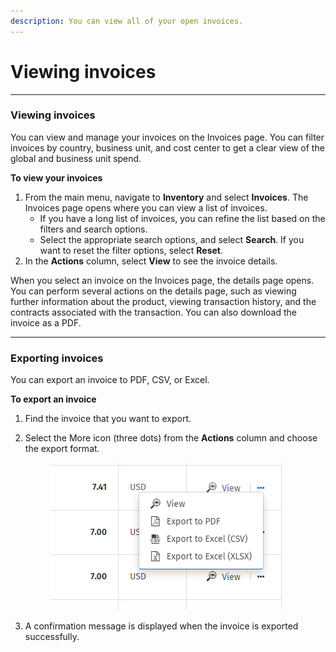 ```yaml
---
description: You can view all of your open invoices.
---
```


# Viewing invoices

***

### Viewing invoices

You can view and manage your invoices on the Invoices page. You can filter invoices by country, business unit, and cost center to get a clear view of the global and business unit spend.

**To view your invoices**

1. From the main menu, navigate to **Inventory** and select **Invoices**. The Invoices page opens where you can view a list of invoices.
   * If you have a long list of invoices, you can refine the list based on the filters and search options.
   * Select the appropriate search options, and select **Search**. If you want to reset the filter options, select **Reset**.
2. In the **Actions** column, select **View** to see the invoice details.&#x20;

When you select an invoice on the Invoices page, the details page opens. You can perform several actions on the details page, such as viewing further information about the product, viewing transaction history, and the contracts associated with the transaction. You can also download the invoice as a PDF.

***

### **Exporting invoices**

You can export an invoice to PDF, CSV, or Excel.

**To export an invoice**

1. Find the invoice that you want to export.
2.  Select the More icon (three dots) from the **Actions** column and choose the export format.&#x20;

    <figure><img src="../../.gitbook/assets/image (21) (1) (1).png" alt=""><figcaption></figcaption></figure>
3. A confirmation message is displayed when the invoice is exported successfully.
